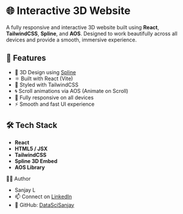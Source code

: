 # 🌐 Interactive 3D Website

A fully responsive and interactive 3D website built using **React**, **TailwindCSS**, **Spline**, and **AOS**. Designed to work beautifully across all devices and provide a smooth, immersive experience.

## 🚀 Features

- 🔷 3D Design using [Spline](https://spline.design)
- ⚛️ Built with React (Vite)
- 🎨 Styled with TailwindCSS
- 🌀 Scroll animations via AOS (Animate on Scroll)
- 📱 Fully responsive on all devices
- ⚡ Smooth and fast UI experience

## 🛠️ Tech Stack

- **React**  
- **HTML5 / JSX**  
- **TailwindCSS**  
- **Spline 3D Embed**  
- **AOS Library**

🙋‍♂️ Author
- Sanjay L
- 📫 Connect on [LinkedIn](https://www.linkedin.com/in/sanjay-l-15663a224)
- 🔗 GitHub: [DataSciSanjay](https://github.com/DataSciSanjay)
